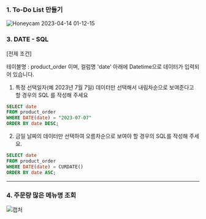 ### 1. To-Do List 만들기
![Honeycam 2023-04-14 01-12-15](https://user-images.githubusercontent.com/31733276/231820911-16ce7084-9565-478a-8c6e-e1f6df9e36b8.gif)

### 3. DATE - SQL
[전제 조건]

테이블명 : product_order 이며, 컬럼명 'date' 아래에 Datetime으로 데이터가 입력되어 있습니다.

1. 특정 선택일자(예 2023년 7월 7일) 데이터만 선택해서 내림차순으로 보여준다고 할 경우의 SQL 를 작성해 주세요
```SQL
SELECT date
FROM product_order
WHERE DATE(date) = "2023-07-07"
ORDER BY date DESC;
```
2. 금일 날짜의 데이터만 선택하여 오름차순으로 보여야 할 경우의 SQL를 작성해 주세요.
```SQL
SELECT date
FROM product_order
WHERE DATE(date) = CURDATE()
ORDER BY date ASC;
```
---------------------------
### 4. 주문량 많은 메뉴명 조회
![캡처](https://user-images.githubusercontent.com/31733276/231668348-98d018a3-1ae1-43aa-8d23-bd75a8f6f8b1.PNG)